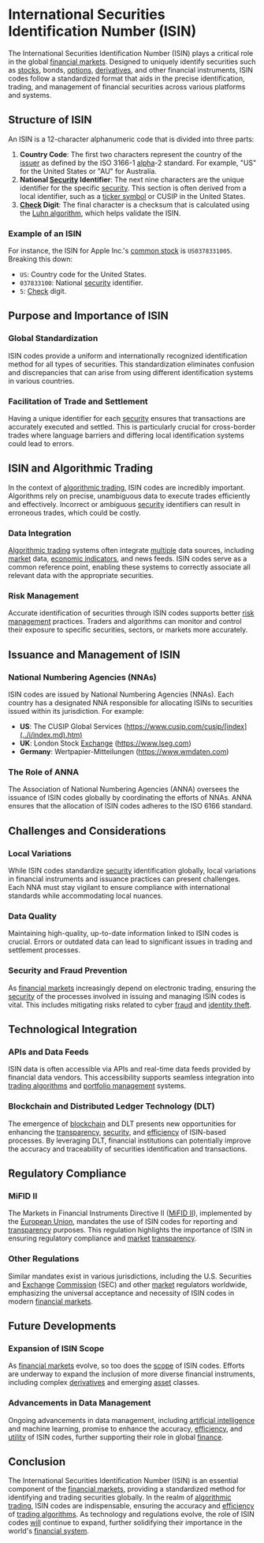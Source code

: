 # International Securities Identification Number (ISIN)

The International Securities Identification Number (ISIN) plays a critical role in the global [financial markets](../f/financial_market.md). Designed to uniquely identify securities such as [stocks](../s/stock.md), bonds, [options](../o/options.md), [derivatives](../d/derivatives.md), and other financial instruments, ISIN codes follow a standardized format that aids in the precise identification, trading, and management of financial securities across various platforms and systems.

## Structure of ISIN

An ISIN is a 12-character alphanumeric code that is divided into three parts:

1. **Country Code**: The first two characters represent the country of the [issuer](../i/issuer.md) as defined by the ISO 3166-1 [alpha](../a/alpha.md)-2 standard. For example, "US" for the United States or "AU" for Australia.
2. **National [Security](../s/security.md) Identifier**: The next nine characters are the unique identifier for the specific [security](../s/security.md). This section is often derived from a local identifier, such as a [ticker symbol](../t/ticker_symbol.md) or CUSIP in the United States.
3. **[Check](../c/check.md) Digit**: The final character is a checksum that is calculated using the [Luhn algorithm](../l/luhn_algorithm.md), which helps validate the ISIN.

### Example of an ISIN

For instance, the ISIN for Apple Inc.'s [common stock](../c/common_stock.md) is `US0378331005`. Breaking this down:
- `US`: Country code for the United States.
- `037833100`: National [security](../s/security.md) identifier.
- `5`: [Check](../c/check.md) digit.

## Purpose and Importance of ISIN

### Global Standardization

ISIN codes provide a uniform and internationally recognized identification method for all types of securities. This standardization eliminates confusion and discrepancies that can arise from using different identification systems in various countries.

### Facilitation of Trade and Settlement

Having a unique identifier for each [security](../s/security.md) ensures that transactions are accurately executed and settled. This is particularly crucial for cross-border trades where language barriers and differing local identification systems could lead to errors.

## ISIN and Algorithmic Trading

In the context of [algorithmic trading](../a/accountability.md), ISIN codes are incredibly important. Algorithms rely on precise, unambiguous data to execute trades efficiently and effectively. Incorrect or ambiguous [security](../s/security.md) identifiers can result in erroneous trades, which could be costly. 

### Data Integration

[Algorithmic trading](../a/accountability.md) systems often integrate [multiple](../m/multiple.md) data sources, including [market](../m/market.md) data, [economic indicators](../e/economic_indicators.md), and news feeds. ISIN codes serve as a common reference point, enabling these systems to correctly associate all relevant data with the appropriate securities.

### Risk Management

Accurate identification of securities through ISIN codes supports better [risk management](../r/risk_management.md) practices. Traders and algorithms can monitor and control their exposure to specific securities, sectors, or markets more accurately.

## Issuance and Management of ISIN

### National Numbering Agencies (NNAs)

ISIN codes are issued by National Numbering Agencies (NNAs). Each country has a designated NNA responsible for allocating ISINs to securities issued within its jurisdiction. For example:
- **US**: The CUSIP Global Services (https://www.cusip.com/cusip/[index](../i/index.md).htm)
- **UK**: London Stock [Exchange](../e/exchange.md) (https://www.lseg.com)
- **Germany**: Wertpapier-Mitteilungen (https://www.wmdaten.com)

### The Role of ANNA

The Association of National Numbering Agencies (ANNA) oversees the issuance of ISIN codes globally by coordinating the efforts of NNAs. ANNA ensures that the allocation of ISIN codes adheres to the ISO 6166 standard.

## Challenges and Considerations

### Local Variations

While ISIN codes standardize [security](../s/security.md) identification globally, local variations in financial instruments and issuance practices can present challenges. Each NNA must stay vigilant to ensure compliance with international standards while accommodating local nuances.

### Data Quality

Maintaining high-quality, up-to-date information linked to ISIN codes is crucial. Errors or outdated data can lead to significant issues in trading and settlement processes.

### Security and Fraud Prevention

As [financial markets](../f/financial_market.md) increasingly depend on electronic trading, ensuring the [security](../s/security.md) of the processes involved in issuing and managing ISIN codes is vital. This includes mitigating risks related to cyber [fraud](../f/fraud.md) and [identity theft](../i/identity_theft.md).

## Technological Integration

### APIs and Data Feeds

ISIN data is often accessible via APIs and real-time data feeds provided by financial data vendors. This accessibility supports seamless integration into [trading algorithms](../t/trading_algorithms.md) and [portfolio management](../p/par.md) systems.

### Blockchain and Distributed Ledger Technology (DLT)

The emergence of [blockchain](../b/blockchain_in_trading.md) and DLT presents new opportunities for enhancing the [transparency](../t/transparency.md), [security](../s/security.md), and [efficiency](../e/efficiency.md) of ISIN-based processes. By leveraging DLT, financial institutions can potentially improve the accuracy and traceability of securities identification and transactions.

## Regulatory Compliance

### MiFID II

The Markets in Financial Instruments Directive II ([MiFID II](../m/mifid_ii.md)), implemented by the [European Union](../e/european_union_(eu).md), mandates the use of ISIN codes for reporting and [transparency](../t/transparency.md) purposes. This regulation highlights the importance of ISIN in ensuring regulatory compliance and [market](../m/market.md) [transparency](../t/transparency.md).

### Other Regulations

Similar mandates exist in various jurisdictions, including the U.S. Securities and [Exchange](../e/exchange.md) [Commission](../c/commission.md) (SEC) and other [market](../m/market.md) regulators worldwide, emphasizing the universal acceptance and necessity of ISIN codes in modern [financial markets](../f/financial_market.md).

## Future Developments

### Expansion of ISIN Scope

As [financial markets](../f/financial_market.md) evolve, so too does the [scope](../s/scope.md) of ISIN codes. Efforts are underway to expand the inclusion of more diverse financial instruments, including complex [derivatives](../d/derivatives.md) and emerging [asset](../a/asset.md) classes.

### Advancements in Data Management

Ongoing advancements in data management, including [artificial intelligence](../a/artificial_intelligence_in_trading.md) and machine learning, promise to enhance the accuracy, [efficiency](../e/efficiency.md), and [utility](../u/utility.md) of ISIN codes, further supporting their role in global [finance](../f/finance.md).

## Conclusion

The International Securities Identification Number (ISIN) is an essential component of the [financial markets](../f/financial_market.md), providing a standardized method for identifying and trading securities globally. In the realm of [algorithmic trading](../a/accountability.md), ISIN codes are indispensable, ensuring the accuracy and [efficiency](../e/efficiency.md) of [trading algorithms](../t/trading_algorithms.md). As technology and regulations evolve, the role of ISIN codes [will](../w/will.md) continue to expand, further solidifying their importance in the world's [financial system](../f/financial_system.md).